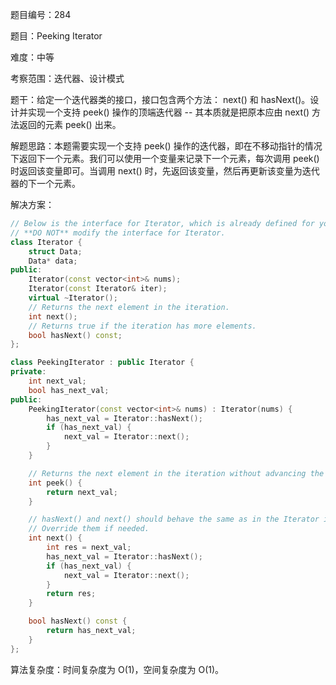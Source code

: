 题目编号：284

题目：Peeking Iterator

难度：中等

考察范围：迭代器、设计模式

题干：给定一个迭代器类的接口，接口包含两个方法： next() 和 hasNext()。设计并实现一个支持 peek() 操作的顶端迭代器 -- 其本质就是把原本应由 next() 方法返回的元素 peek() 出来。

解题思路：本题需要实现一个支持 peek() 操作的迭代器，即在不移动指针的情况下返回下一个元素。我们可以使用一个变量来记录下一个元素，每次调用 peek() 时返回该变量即可。当调用 next() 时，先返回该变量，然后再更新该变量为迭代器的下一个元素。

解决方案：

```cpp
// Below is the interface for Iterator, which is already defined for you.
// **DO NOT** modify the interface for Iterator.
class Iterator {
    struct Data;
    Data* data;
public:
    Iterator(const vector<int>& nums);
    Iterator(const Iterator& iter);
    virtual ~Iterator();
    // Returns the next element in the iteration.
    int next();
    // Returns true if the iteration has more elements.
    bool hasNext() const;
};

class PeekingIterator : public Iterator {
private:
    int next_val;
    bool has_next_val;
public:
    PeekingIterator(const vector<int>& nums) : Iterator(nums) {
        has_next_val = Iterator::hasNext();
        if (has_next_val) {
            next_val = Iterator::next();
        }
    }

    // Returns the next element in the iteration without advancing the iterator.
    int peek() {
        return next_val;
    }

    // hasNext() and next() should behave the same as in the Iterator interface.
    // Override them if needed.
    int next() {
        int res = next_val;
        has_next_val = Iterator::hasNext();
        if (has_next_val) {
            next_val = Iterator::next();
        }
        return res;
    }

    bool hasNext() const {
        return has_next_val;
    }
};
```

算法复杂度：时间复杂度为 O(1)，空间复杂度为 O(1)。